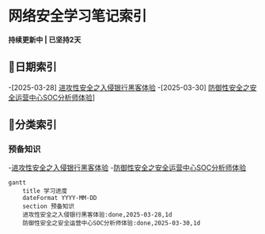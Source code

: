 # 网络安全学习笔记索引
**持续更新中 | 已坚持2天**

## 📅日期索引
-[2025-03-28] [进攻性安全之入侵银行黑客体验](01Pre/Offensive/HackFakeBank.md)
-[2025-03-30] [防御性安全之安全运营中心SOC分析师体验](01Pre/Defensive/SIEM.md)]

## 📁分类索引
### 预备知识
-[进攻性安全之入侵银行黑客体验](01Pre/Offensive/HackFakeBank.md) 
-[防御性安全之安全运营中心SOC分析师体验](01Pre/Defensive/SIEM.md)
``` mermaid
gantt
    title 学习进度
    dateFormat YYYY-MM-DD
    section 预备知识
    进攻性安全之入侵银行黑客体验:done,2025-03-28,1d
    防御性安全之安全运营中心SOC分析师体验:done,2025-03-30,1d

```
    
